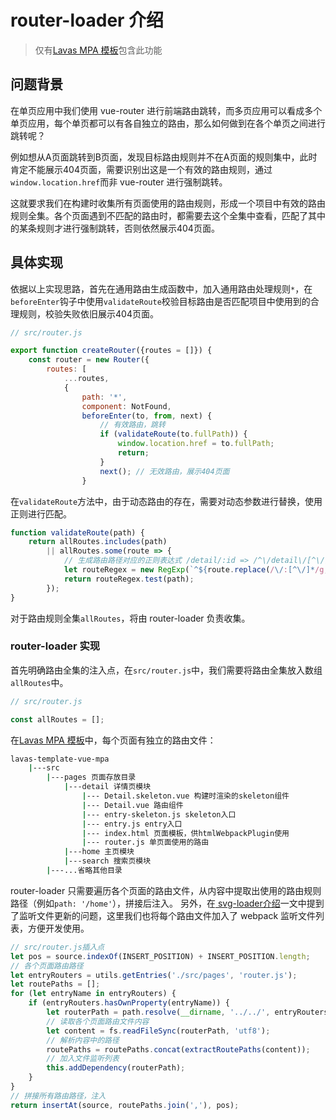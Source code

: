# router-loader 介绍

> 仅有[Lavas MPA 模板](https://github.com/lavas-project/lavas-template-vue-mpa)包含此功能

## 问题背景

在单页应用中我们使用 vue-router 进行前端路由跳转，而多页应用可以看成多个单页应用，每个单页都可以有各自独立的路由，那么如何做到在各个单页之间进行跳转呢？

例如想从A页面跳转到B页面，发现目标路由规则并不在A页面的规则集中，此时肯定不能展示404页面，需要识别出这是一个有效的路由规则，通过`window.location.href`而非 vue-router 进行强制跳转。

这就要求我们在构建时收集所有页面使用的路由规则，形成一个项目中有效的路由规则全集。各个页面遇到不匹配的路由时，都需要去这个全集中查看，匹配了其中的某条规则才进行强制跳转，否则依然展示404页面。

## 具体实现

依据以上实现思路，首先在通用路由生成函数中，加入通用路由处理规则`*`，在`beforeEnter`钩子中使用`validateRoute`校验目标路由是否匹配项目中使用到的合理规则，校验失败依旧展示404页面。
```js
// src/router.js

export function createRouter({routes = []}) {
    const router = new Router({
        routes: [
            ...routes,
            {
                path: '*',
                component: NotFound,
                beforeEnter(to, from, next) {
                    // 有效路由，跳转
                    if (validateRoute(to.fullPath)) {
                        window.location.href = to.fullPath;
                        return;
                    }
                    next(); // 无效路由，展示404页面
                }
```

在`validateRoute`方法中，由于动态路由的存在，需要对动态参数进行替换，使用正则进行匹配。
```js
function validateRoute(path) {
    return allRoutes.includes(path)
        || allRoutes.some(route => {
            // 生成路由路径对应的正则表达式 /detail/:id => /^\/detail\/[^\/]+\/?$/
            let routeRegex = new RegExp(`^${route.replace(/\/:[^\/]*/g, '/[^\/]+')}\/?$`);
            return routeRegex.test(path);
        });
}
```

对于路由规则全集`allRoutes`，将由 router-loader 负责收集。

### router-loader 实现

首先明确路由全集的注入点，在`src/router.js`中，我们需要将路由全集放入数组`allRoutes`中。
```js
// src/router.js

const allRoutes = [];
```

在[Lavas MPA 模板](https://github.com/lavas-project/lavas-template-vue-mpa)中，每个页面有独立的路由文件：
``` bash
lavas-template-vue-mpa
    |---src
        |---pages 页面存放目录
            |---detail 详情页模块
                |--- Detail.skeleton.vue 构建时渲染的skeleton组件
                |--- Detail.vue 路由组件
                |--- entry-skeleton.js skeleton入口
                |--- entry.js entry入口
                |--- index.html 页面模板，供htmlWebpackPlugin使用
                |--- router.js 单页面使用的路由
            |---home 主页模块
            |---search 搜索页模块
        |---...省略其他目录
```

router-loader 只需要遍历各个页面的路由文件，从内容中提取出使用的路由规则路径（例如`path: '/home'`），拼接后注入。
另外，在[ svg-loader介绍](https://lavas.baidu.com/guide/vue/doc/vue/webpack/svg-loader)一文中提到了监听文件更新的问题，这里我们也将每个路由文件加入了 webpack 监听文件列表，方便开发使用。

```js
// src/router.js插入点
let pos = source.indexOf(INSERT_POSITION) + INSERT_POSITION.length;
// 各个页面路由路径
let entryRouters = utils.getEntries('./src/pages', 'router.js');
let routePaths = [];
for (let entryName in entryRouters) {
    if (entryRouters.hasOwnProperty(entryName)) {
        let routerPath = path.resolve(__dirname, '../../', entryRouters[entryName]);
        // 读取各个页面路由文件内容
        let content = fs.readFileSync(routerPath, 'utf8');
        // 解析内容中的路径
        routePaths = routePaths.concat(extractRoutePaths(content));
        // 加入文件监听列表
        this.addDependency(routerPath);
    }
}
// 拼接所有路由路径，注入
return insertAt(source, routePaths.join(','), pos);
```

